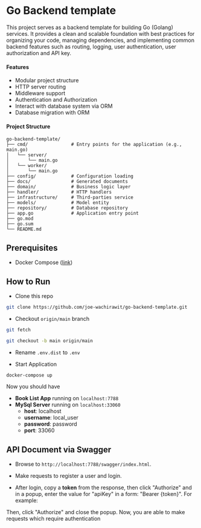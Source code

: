 
# Go Backend template

This project serves as a backend template for building Go (Golang) services. It provides a clean and scalable foundation with best practices for organizing your code, managing dependencies, and implementing common backend features such as routing, logging, user authentication, user authorization and API key.


#### Features
- Modular project structure
- HTTP server routing
- Middleware support
- Authentication and Authorization
- Interact with database system via ORM
- Database migration with ORM

#### Project Structure
```
go-backend-template/
├── cmd/                # Entry points for the application (e.g., main.go)
│   └── server/
│       └── main.go
│   └── worker/
│       └── main.go
├── config/             # Configuration loading
├── docs/               # Generated documents
├── domain/             # Business logic layer
├── handler/            # HTTP handlers
├── infrastructure/     # Third-parties service
├── models/             # Model entity
├── repository/         # Database repository
├── app.go              # Application entry point
├── go.mod
├── go.sum
└── README.md
```

## Prerequisites
- Docker Compose ([link](https://docs.docker.com/compose/install/))

## How to Run

- Clone this repo

```bash
git clone https://github.com/joe-wachirawit/go-backend-template.git
```

- Checkout `origin/main` branch
```bash
git fetch
```
```bash
git checkout -b main origin/main
```
- Rename `.env.dist` to `.env`

- Start Application
```bash
docker-compose up
```
Now you should have 
- **Book List App** running on `localhost:7788`
- **MySql Server** running on `localhost:33060`
  - **host**: localhost
  - **username**: local_user
  - **password**: password
  - **port**: 33060

## API Document via Swagger
- Browse to `http://localhost:7788/swagger/index.html`.

- Make requests to register a user and login.

- After login, copy a **token** from the response, then click "Authorize" and in a popup, enter the value for "apiKey" in a form: "Bearer {token}". For example:

Then, click "Authorize" and close the popup. Now, you are able to make requests which require authentication
